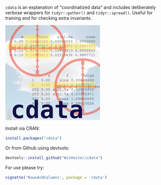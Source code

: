 <!-- README.md is generated from README.Rmd. Please edit that file -->
`cdata` is an explanation of "coordinatized data" and includes deliberately verbose wrappers for `tidyr::gather()` and `tidyr::spread()`. Useful for training and for checking extra invariants.

![](vignettes/cdata.png)

Install via CRAN:

``` r
install.packages("cdata")
```

Or from Github using devtools:

``` r
devtools::install_github("WinVector/cdata")
```

For use please try:

``` r
vignette('RowsAndColumns', package = 'cdata')
```
